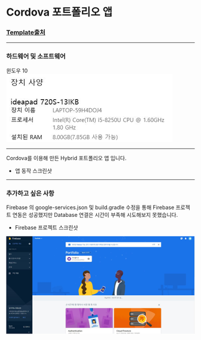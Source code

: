 # Cordova 포트폴리오 앱    

### [Template출처](https://html5up.net/)    

---    

### 하드웨어 및 소프트웨어    

윈도우 10    
![Spec](./IMG/Spec.JPG)

---    

Cordova를 이용해 만든 Hybrid 포트폴리오 앱 입니다.    

* 앱 동작 스크린샷    

---    

### 추가하고 싶은 사항

Firebase 의 google-services.json 및 build.gradle 수정을 통해 Firebase 프로젝트 연동은 성공했지만 Database 연결은 시간이 부족해 시도해보지 못했습니다.    

* Firebase 프로젝트 스크린샷    

![Alt text](./IMG/FirebaseIMG.JPG)
